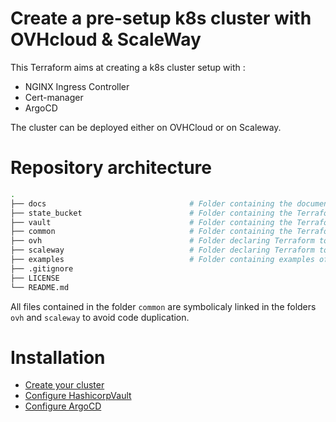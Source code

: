 # Create a pre-setup k8s cluster with OVHcloud & ScaleWay

This Terraform aims at creating a k8s cluster setup with :

- NGINX Ingress Controller
- Cert-manager
- ArgoCD

The cluster can be deployed either on OVHCloud or on Scaleway.

# Repository architecture

```bash
.
├── docs                                # Folder containing the documentation
├── state_bucket                        # Folder containing the Terraform to create a S3 bucket for the Terraform state
├── vault                               # Folder containing the Terraform to configure Hashicorp Vault
├── common                              # Folder containing the Terraform which is common to all the providers
├── ovh                                 # Folder declaring Terraform to deploy a cluster on OVHCloud
├── scaleway                            # Folder declaring Terraform to deploy a cluster on Scaleway
├── examples                            # Folder containing examples of applications to deploy with ArgoCD
├── .gitignore
├── LICENSE
└── README.md                      
```

All files contained in the folder `common` are symbolicaly linked in the folders `ovh` and `scaleway` to avoid code duplication.
# Installation

- [Create your cluster](docs/cluster.md)
- [Configure HashicorpVault](docs/hashicorp-vault.md)
- [Configure ArgoCD](docs/argocd.md)

